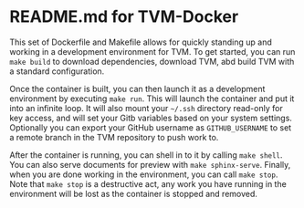 # README.md for TVM-Docker

This set of Dockerfile and Makefile allows for quickly standing up and working
in a development environment for TVM. To get started, you can run `make build`
to download dependencies, download TVM, abd build TVM with a standard
configuration.

Once the container is built, you can then launch it as a development environment
by executing `make run`. This will launch the container and put it into an
infinite loop. It will also mount your `~/.ssh` directory read-only for key
access, and will set your Gitb variables based on your system settings.
Optionally you can export your GitHub username as `GITHUB_USERNAME` to set
a remote branch in the TVM repository to push work to.

After the container is running, you can shell in to it by calling `make shell`.
You can also serve documents for preview with `make sphinx-serve`. Finally,
when you are done working in the environment, you can call `make stop`. Note
that `make stop` is a destructive act, any work you have running in the
environment will be lost as the container is stopped and removed.
